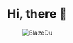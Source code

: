 <h1 align="center">Hi, there 👋</h1>
<p align="center"> <img src="https://github-readme-stats.vercel.app/api?username=BlazeDu&show_icons=true&theme=gotham" alt="BlazeDu" />
